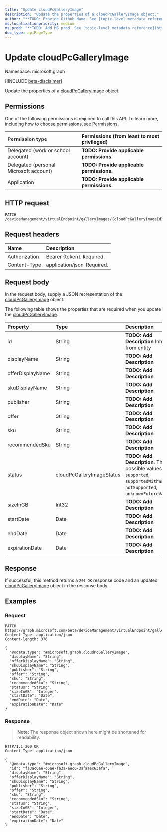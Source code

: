 ```yaml
---
title: "Update cloudPcGalleryImage"
description: "Update the properties of a cloudPcGalleryImage object."
author: "**TODO: Provide Github Name. See [topic-level metadata reference](https://msgo.azurewebsites.net/add/document/guidelines/metadata.html#topic-level-metadata)**"
ms.localizationpriority: medium
ms.prod: "**TODO: Add MS prod. See [topic-level metadata reference](https://msgo.azurewebsites.net/add/document/guidelines/metadata.html#topic-level-metadata)**"
doc_type: apiPageType
---
```


# Update cloudPcGalleryImage
Namespace: microsoft.graph

[!INCLUDE [beta-disclaimer](../../includes/beta-disclaimer.md)]

Update the properties of a [cloudPcGalleryImage](../resources/cloudpcgalleryimage.md) object.

## Permissions
One of the following permissions is required to call this API. To learn more, including how to choose permissions, see [Permissions](/graph/permissions-reference).

|Permission type|Permissions (from least to most privileged)|
|:---|:---|
|Delegated (work or school account)|**TODO: Provide applicable permissions.**|
|Delegated (personal Microsoft account)|**TODO: Provide applicable permissions.**|
|Application|**TODO: Provide applicable permissions.**|

## HTTP request

<!-- {
  "blockType": "ignored"
}
-->
``` http
PATCH /deviceManagement/virtualEndpoint/galleryImages/{cloudPcGalleryImageId}
```

## Request headers
|Name|Description|
|:---|:---|
|Authorization|Bearer {token}. Required.|
|Content-Type|application/json. Required.|

## Request body
In the request body, supply a JSON representation of the [cloudPcGalleryImage](../resources/cloudpcgalleryimage.md) object.

The following table shows the properties that are required when you update the [cloudPcGalleryImage](../resources/cloudpcgalleryimage.md).

|Property|Type|Description|
|:---|:---|:---|
|id|String|**TODO: Add Description** Inherited from [entity](../resources/entity.md)|
|displayName|String|**TODO: Add Description**|
|offerDisplayName|String|**TODO: Add Description**|
|skuDisplayName|String|**TODO: Add Description**|
|publisher|String|**TODO: Add Description**|
|offer|String|**TODO: Add Description**|
|sku|String|**TODO: Add Description**|
|recommendedSku|String|**TODO: Add Description**|
|status|cloudPcGalleryImageStatus|**TODO: Add Description**. The possible values are: `supported`, `supportedWithWarning`, `notSupported`, `unknownFutureValue`.|
|sizeInGB|Int32|**TODO: Add Description**|
|startDate|Date|**TODO: Add Description**|
|endDate|Date|**TODO: Add Description**|
|expirationDate|Date|**TODO: Add Description**|



## Response

If successful, this method returns a `200 OK` response code and an updated [cloudPcGalleryImage](../resources/cloudpcgalleryimage.md) object in the response body.

## Examples

### Request
<!-- {
  "blockType": "request",
  "name": "update_cloudpcgalleryimage"
}
-->
``` http
PATCH https://graph.microsoft.com/beta/deviceManagement/virtualEndpoint/galleryImages/{cloudPcGalleryImageId}
Content-Type: application/json
Content-length: 376

{
  "@odata.type": "#microsoft.graph.cloudPcGalleryImage",
  "displayName": "String",
  "offerDisplayName": "String",
  "skuDisplayName": "String",
  "publisher": "String",
  "offer": "String",
  "sku": "String",
  "recommendedSku": "String",
  "status": "String",
  "sizeInGB": "Integer",
  "startDate": "Date",
  "endDate": "Date",
  "expirationDate": "Date"
}
```


### Response
>**Note:** The response object shown here might be shortened for readability.
<!-- {
  "blockType": "response",
  "truncated": true
}
-->
``` http
HTTP/1.1 200 OK
Content-Type: application/json

{
  "@odata.type": "#microsoft.graph.cloudPcGalleryImage",
  "id": "fa3ac6ae-c6ae-fa3a-aec6-3afaaec63afa",
  "displayName": "String",
  "offerDisplayName": "String",
  "skuDisplayName": "String",
  "publisher": "String",
  "offer": "String",
  "sku": "String",
  "recommendedSku": "String",
  "status": "String",
  "sizeInGB": "Integer",
  "startDate": "Date",
  "endDate": "Date",
  "expirationDate": "Date"
}
```

